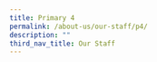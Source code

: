 ```yaml
---
title: Primary 4
permalink: /about-us/our-staff/p4/
description: ""
third_nav_title: Our Staff
---
```

